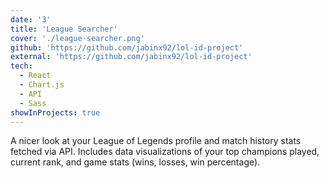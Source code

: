 ```yaml
---
date: '3'
title: 'League Searcher'
cover: './league-searcher.png'
github: 'https://github.com/jabinx92/lol-id-project'
external: 'https://github.com/jabinx92/lol-id-project'
tech:
  - React
  - Chart.js
  - API
  - Sass
showInProjects: true
---
```


A nicer look at your League of Legends profile and match history stats fetched via API. Includes data visualizations of your top champions played, current rank, and game stats (wins, losses, win percentage).
